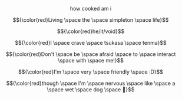 <p align="center">
how cooked am i
<p align="center">
  $${\color{red}Living \space the \space simpleton \space life}$$
<p align="center">
  $${\color{red}he/it/void}$$
  <p align="center">
  $${\color{red}I \space crave \space tsukasa \space tenma}$$
  <p align="center">
  $${\color{red}Don't \space be \space afraid \space to \space interact \space with \space me!}$$
 <p align="center">
  $${\color{red}I'm \space very \space friendly \space :D}$$
  <p align="center">
  $${\color{red}though \space I'm \space nervous \space like \space a \space wet \space dog \space 🥺}$$
